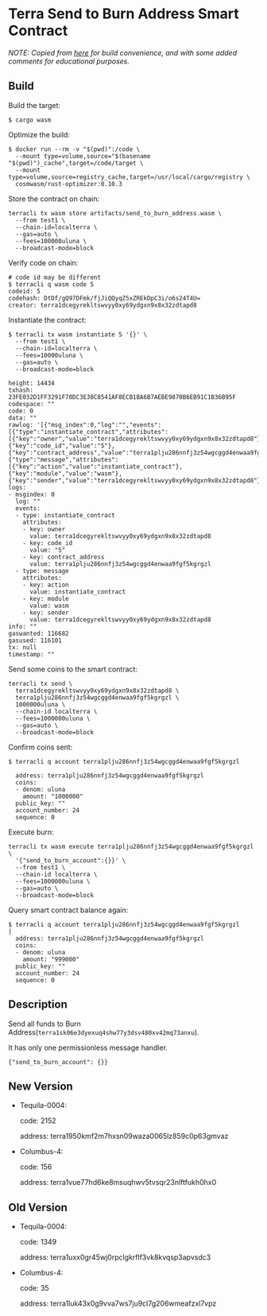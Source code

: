 # Terra Send to Burn Address Smart Contract

*NOTE: Copied from [here](https://github.com/terra-project/cosmwasm-contracts) for build convenience, and with some added comments for educational purposes.*

## Build

Build the target:

```
$ cargo wasm
```

Optimize the build:

```
$ docker run --rm -v "$(pwd)":/code \
  --mount type=volume,source="$(basename "$(pwd)")_cache",target=/code/target \
  --mount type=volume,source=registry_cache,target=/usr/local/cargo/registry \
  cosmwasm/rust-optimizer:0.10.3
```

Store the contract on chain:

```
terracli tx wasm store artifacts/send_to_burn_address.wasm \
  --from test1 \
  --chain-id=localterra \
  --gas=auto \
  --fees=100000uluna \
  --broadcast-mode=block
```

Verify code on chain:

```
# code id may be different
$ terracli q wasm code 5 
codeid: 5
codehash: DtDf/gQ97DFmk/fjJiQQyqZ5xZREkDpC3i/o6s24T4U=
creator: terra1dcegyrekltswvyy0xy69ydgxn9x8x32zdtapd8
```

Instantiate the contract:

```
$ terracli tx wasm instantiate 5 '{}' \
  --from test1 \
  --chain-id=localterra \
  --fees=10000uluna \
  --gas=auto \
  --broadcast-mode=block

height: 14434
txhash: 23FE032D1FF3291F70DC3E38C8541AF8ECB1BA6B7AEBE9870B6EB91C1B36B95F
codespace: ""
code: 0
data: ""
rawlog: '[{"msg_index":0,"log":"","events":[{"type":"instantiate_contract","attributes":[{"key":"owner","value":"terra1dcegyrekltswvyy0xy69ydgxn9x8x32zdtapd8"},{"key":"code_id","value":"5"},{"key":"contract_address","value":"terra1plju286nnfj3z54wgcggd4enwaa9fgf5kgrgzl"}]},{"type":"message","attributes":[{"key":"action","value":"instantiate_contract"},{"key":"module","value":"wasm"},{"key":"sender","value":"terra1dcegyrekltswvyy0xy69ydgxn9x8x32zdtapd8"}]}]}]'
logs:
- msgindex: 0
  log: ""
  events:
  - type: instantiate_contract
    attributes:
    - key: owner
      value: terra1dcegyrekltswvyy0xy69ydgxn9x8x32zdtapd8
    - key: code_id
      value: "5"
    - key: contract_address
      value: terra1plju286nnfj3z54wgcggd4enwaa9fgf5kgrgzl
  - type: message
    attributes:
    - key: action
      value: instantiate_contract
    - key: module
      value: wasm
    - key: sender
      value: terra1dcegyrekltswvyy0xy69ydgxn9x8x32zdtapd8
info: ""
gaswanted: 116682
gasused: 116101
tx: null
timestamp: ""
```

Send some coins to the smart contract:

```
terracli tx send \
  terra1dcegyrekltswvyy0xy69ydgxn9x8x32zdtapd8 \
  terra1plju286nnfj3z54wgcggd4enwaa9fgf5kgrgzl \
  1000000uluna \
  --chain-id localterra \
  --fees=1000000uluna \
  --gas=auto \
  --broadcast-mode=block
```

Confirm coins sent:

```
$ terracli q account terra1plju286nnfj3z54wgcggd4enwaa9fgf5kgrgzl

  address: terra1plju286nnfj3z54wgcggd4enwaa9fgf5kgrgzl
  coins:
  - denom: uluna
    amount: "1000000"
  public_key: ""
  account_number: 24
  sequence: 0
```

Execute burn:

```
terracli tx wasm execute terra1plju286nnfj3z54wgcggd4enwaa9fgf5kgrgzl \
  '{"send_to_burn_account":{}}' \
  --from test1 \
  --chain-id localterra \
  --fees=1000000uluna \
  --gas=auto \
  --broadcast-mode=block
```

Query smart contract balance again:

```
$ terracli q account terra1plju286nnfj3z54wgcggd4enwaa9fgf5kgrgzl
|
  address: terra1plju286nnfj3z54wgcggd4enwaa9fgf5kgrgzl
  coins:
  - denom: uluna
    amount: "999000"
  public_key: ""
  account_number: 24
  sequence: 0
```

## Description

Send all funds to Burn Address(`terra1sk06e3dyexuq4shw77y3dsv480xv42mq73anxu`).

It has only one permissionless message handler.

```
{"send_to_burn_account": {}}
```

## New Version

- Tequila-0004: 

   code: 2152

   address: terra1950kmf2m7hxsn09waza0065lz859c0p63gmvaz

- Columbus-4:

   code: 156

   address: terra1vue77hd6ke8msuqhwv5tvsqr23nlftfukh0hx0

## Old Version

- Tequila-0004: 

   code: 1349
   
   address: terra1uxx0gr45wj0rpclgkrflf3vk8kvqsp3apvsdc3

- Columbus-4:

   code: 35
   
   address: terra1luk43x0g9vva7ws7ju9cl7g206wmeafzxl7vpz
